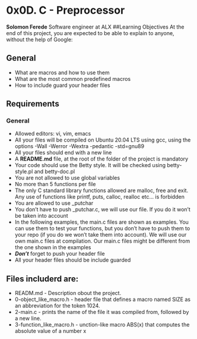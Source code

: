 # 0x0D. C - Preprocessor
**Solomon Ferede** Software engineer at ALX
##Learning Objectives
At the end of this project, you are expected to be able to explain to anyone, without the help of Google:

## General
- What are macros and how to use them
- What are the most common predefined macros
- How to include guard your header files
## Requirements
### General
- Allowed editors: vi, vim, emacs
- All your files will be compiled on Ubuntu 20.04 LTS using gcc, using the options -Wall -Werror -Wextra -pedantic -std=gnu89
- All your files should end with a new line
- A **README.md** file, at the root of the folder of the project is mandatory
- Your code should use the Betty style. It will be checked using betty-style.pl and betty-doc.pl
- You are not allowed to use global variables
- No more than 5 functions per file
- The only C standard library functions allowed are malloc, free and exit. Any use of functions like printf, puts, calloc, realloc etc… is forbidden
- You are allowed to use _putchar
- You don’t have to push _putchar.c, we will use our file. If you do it won’t be taken into account
- In the following examples, the main.c files are shown as examples. You can use them to test your functions, but you don’t have to push them to your repo (if you do we won’t take them into account). We will use our own main.c files at compilation. Our main.c files might be different from the one shown in the examples
- ***Don’t*** forget to push your header file
- All your header files should be include guarded

## Files includerd are:
- READM.md - Description obout the project.
- 0-object_like_macro.h - header file that defines a macro named SIZE as an abbreviation for the token 1024.
- 2-main.c - prints the name of the file it was compiled from, followed by a new line.
- 3-function_like_macro.h - unction-like macro ABS(x) that computes the absolute value of a number x
